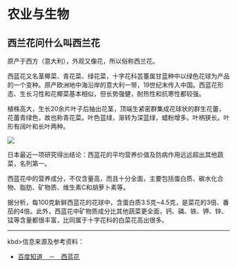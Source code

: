 # 农业与生物

## 西兰花问什么叫西兰花
原产于西方（意大利），外观又像花，所以俗称西兰花。

西蓝花又名茎椰菜、青花菜、绿花菜，十字花科芸薹属甘蓝种中以绿色花球为产品的一个变种。原产欧洲地中海沿岸的意大利一带，19世纪末传入中国。西蓝花形态、生长习性和花椰菜基本相似，但长势强健，耐热性和抗寒性都较强。

植株高大，生长20余片叶子后抽出花茎，顶端生紧密群集成花球状的群生花蕾，花蕾青绿色，故也称青花菜。叶色蓝绿，渐转为深蓝绿，蜡粉增多。叶柄狭长。叶形有阔叶和长叶两种。

![](https://iknow-pic.cdn.bcebos.com/b2de9c82d158ccbf6b6114db17d8bc3eb0354175?x-bce-process=image/resize,m_lfit,w_600,h_800,limit_1/quality,q_85)

日本最近一项研究得出结论：西蓝花的平均营养价值及防病作用远远超出其他蔬菜，名列第一。

西蓝花中的营养成分，不仅含量高，而且十分全面，主要包括蛋白质、碳水化合物、脂肪、矿物质、维生素C和胡萝卜素等。

据分析，每100克新鲜西蓝花的花球中，含蛋白质3.5克~4.5克，是菜花的3倍、番茄的4倍。此外，西蓝花中矿物质成分比其他蔬菜更全面，钙、磷、铁、钾、锌、锰等含量都很丰富，比同属于十字花科的白菜花高出很多。
***

kbd>信息来源及参考资料：</kbd>
+ [百度知道　－　西蓝花](https://zhidao.baidu.com/question/483738178.html)
